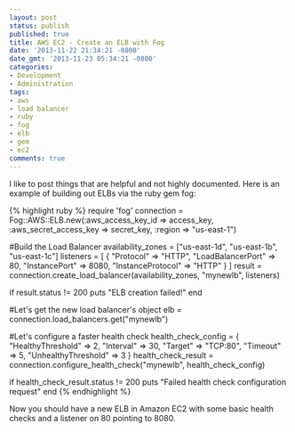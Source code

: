 ```yaml
---
layout: post
status: publish
published: true
title: AWS EC2 - Create an ELB with Fog
date: '2013-11-22 21:34:21 -0800'
date_gmt: '2013-11-23 05:34:21 -0800'
categories:
- Development
- Administration
tags:
- aws
- load balancer
- ruby
- fog
- elb
- gem
- ec2
comments: true
---
```

<p>I like to post things that are helpful and not highly documented.  Here is an example of building out ELBs via the ruby gem fog:</p>

{% highlight ruby %}
require 'fog'
connection = Fog::AWS::ELB.new(:aws_access_key_id => access_key, :aws_secret_access_key => secret_key, :region => "us-east-1")

#Build the Load Balancer
availability_zones = ["us-east-1d", "us-east-1b", "us-east-1c"]
listeners = [ { "Protocol" => "HTTP", "LoadBalancerPort" => 80, "InstancePort" => 8080, "InstanceProtocol" => "HTTP" } ]
result = connection.create_load_balancer(availability_zones, "mynewlb", listeners)

if result.status != 200
  puts "ELB creation failed!"
end

#Let's get the new load balancer's object
elb = connection.load_balancers.get("mynewlb")

#Let's configure a faster health check
health_check_config = { "HealthyThreshold" => 2, "Interval" => 30, "Target" => "TCP:80", "Timeout" => 5, "UnhealthyThreshold" => 3 }
health_check_result = connection.configure_health_check("mynewlb", health_check_config)

if health_check_result.status != 200
  puts "Failed health check configuration request"
end
{% endhighlight %}

<p>Now you should have a new ELB in Amazon EC2 with some basic health checks and a listener on 80 pointing to 8080.</p>
